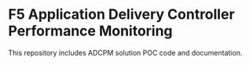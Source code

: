 # F5 Application Delivery Controller Performance Monitoring
This repository includes ADCPM solution POC code and documentation.

